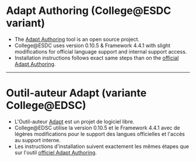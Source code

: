 # Adapt Authoring (College@ESDC variant)
* The [Adapt Authoring](https://github.com/adaptlearning/adapt_authoring) tool is an open source project.
* College@ESDC uses version 0.10.5 & Framework 4.4.1 with slight modifications for official language support and internal support access.
* Installation instructions follows exact same steps than on the [official Adapt Authoring](https://github.com/adaptlearning/adapt_authoring).
************************************************
# Outil-auteur Adapt (variante College@EDSC)
* L'Outil-auteur [Adapt](https://github.com/adaptlearning/adapt_authoring) est un projet de logiciel libre.
* College@EDSC utilise la version 0.10.5 et le Framework 4.4.1 avec de légères modifications pour le support des langues officielles et l'accès au support interne.
* Les instructions d'installation suivent exactement les mêmes étapes que sur l'outil [officiel Adapt Authoring](https://github.com/adaptlearning/adapt_authoring).
